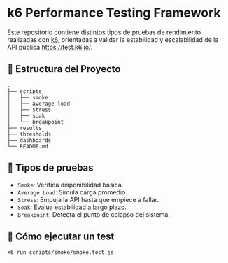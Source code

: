 # k6 Performance Testing Framework

Este repositorio contiene distintos tipos de pruebas de rendimiento realizadas con [k6](https://k6.io/), orientadas a validar la estabilidad y escalabilidad de la API pública https://test.k6.io/.

## 📂 Estructura del Proyecto

```
.
├── scripts
│   ├── smoke
│   ├── average-load
│   ├── stress
│   ├── soak
│   └── breakpoint
├── results
├── thresholds
├── dashboards
└── README.md
```

## 🧪 Tipos de pruebas

- `Smoke`: Verifica disponibilidad básica.
- `Average Load`: Simula carga promedio.
- `Stress`: Empuja la API hasta que empiece a fallar.
- `Soak`: Evalúa estabilidad a largo plazo.
- `Breakpoint`: Detecta el punto de colapso del sistema.

## 🚀 Cómo ejecutar un test

```bash
k6 run scripts/smoke/smoke.test.js
```
